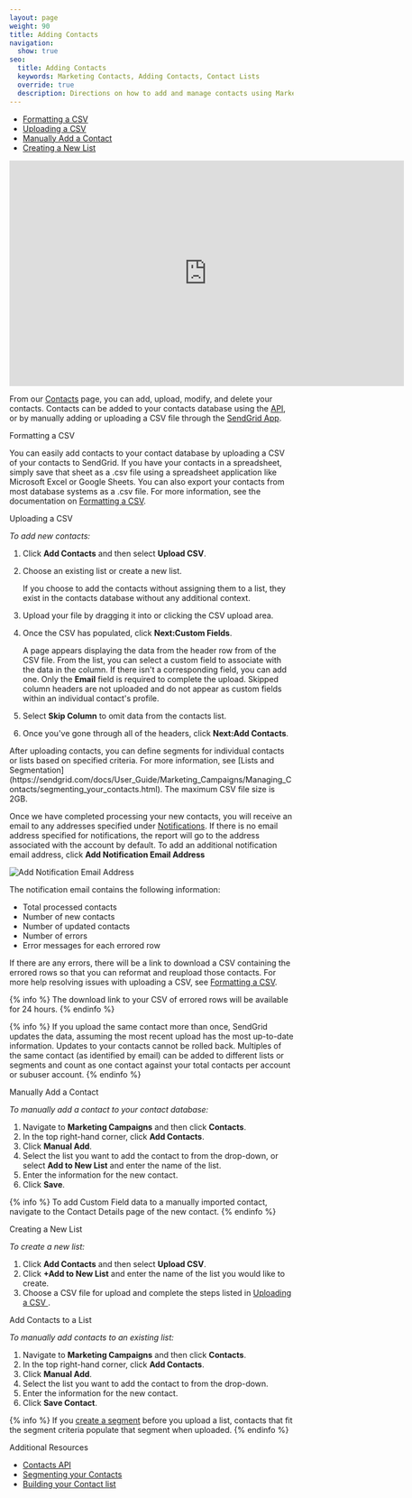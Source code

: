 ```yaml
---
layout: page
weight: 90
title: Adding Contacts
navigation:
  show: true
seo:
  title: Adding Contacts
  keywords: Marketing Contacts, Adding Contacts, Contact Lists
  override: true
  description: Directions on how to add and manage contacts using Marketing Campaigns
---
```


* [Formatting a CSV](#-Formatting-a-CSV)
* [Uploading a CSV](#-Uploading-a-CSV)
* [Manually Add a Contact](#-Manually-Add-a-Contact)
* [Creating a New List](#-Creating-a-New-List)

<iframe src="https://player.vimeo.com/video/121404093" width="700" height="400" frameborder="0" webkitallowfullscreen mozallowfullscreen allowfullscreen></iframe>

From our [Contacts]({{site.marketing_campaigns_url}}/contacts) page, you can add, upload, modify, and delete your contacts. Contacts can be added to your contacts database using the [API](https://sendgrid.com/docs/API_Reference/api_v3.html), or by manually adding or uploading a CSV file through the [SendGrid App](https://app.sendgrid.com/).

<!-- <call-out type="warning">
Your first 2,000 contacts are free. After 2,000 contacts, SendGrid charges $10 for every additional 10,000 contacts.
<call-out> -->

<page-anchor el="h2">
Formatting a CSV
</page-anchor>

You can easily add contacts to your contact database by uploading a CSV of your contacts to SendGrid. If you have your contacts in a spreadsheet, simply save that sheet as a .csv file using a spreadsheet application like Microsoft Excel or Google Sheets. You can also export your contacts from most database systems as a .csv file. For more information, see the documentation on [Formatting a CSV](https://sendgrid.com/docs/User_Guide/Marketing_Campaigns/Managing_Contacts/formating_a_CSV.html).

<page-anchor el="h3">
Uploading a CSV
</page-anchor>

_To add new contacts:_

1.  Click **Add Contacts** and then select **Upload CSV**.
1.  Choose an existing list or create a new list.

    If you choose to add the contacts without assigning them to a list, they exist in the contacts database without any additional context.

1.  Upload your file by dragging it into or clicking the CSV upload area.
1.  Once the CSV has populated, click **Next:Custom Fields**.

    A page appears displaying the data from the header row from of the CSV file. From the list, you can select a custom field to associate with the data in the column. If there isn't a corresponding field, you can add one. Only the **Email** field is required to complete the upload. Skipped column headers are not uploaded and do not appear as custom fields within an individual contact's profile.

1.  Select **Skip Column** to omit data from the contacts list.
1.  Once you've gone through all of the headers, click **Next:Add Contacts**.

<call-out>
After uploading contacts, you can define segments for individual contacts or lists based on specified criteria. For more information, see [Lists and Segmentation](https://sendgrid.com/docs/User_Guide/Marketing_Campaigns/Managing_Contacts/segmenting_your_contacts.html).
</call-out>

<call-out type="warning">
The maximum CSV file size is 2GB.
</call-out>

Once we have completed processing your new contacts, you will receive an email to any addresses specified under [Notifications](https://sendgrid.com/marketing_campaigns/ui/notifications). If there is no email address specified for notifications, the report will go to the address associated with the account by default. To add an additional notification email address, click **Add Notification Email Address**

![]({{root_url}}/img/add_notification_email_contacts.png 'Add Notification Email Address')

The notification email contains the following information:

* Total processed contacts
* Number of new contacts
* Number of updated contacts
* Number of errors
* Error messages for each errored row

If there are any errors, there will be a link to download a CSV containing the errored rows so that you can reformat and reupload those contacts. For more help resolving issues with uploading a CSV, see [Formatting a CSV](https://sendgrid.com/docs/User_Guide/Marketing_Campaigns/Managing_Contacts/format_CSV.html).

{% info %}
The download link to your CSV of errored rows will be available for 24 hours.
{% endinfo %}

{% info %}
If you upload the same contact more than once, SendGrid updates the data, assuming the most recent upload has the most up-to-date information. Updates to your contacts cannot be rolled back. Multiples of the same contact (as identified by email) can be added to different lists or segments and count as one contact against your total contacts per account or subuser account.
{% endinfo %}

<page-anchor el="h3">
Manually Add a Contact
</page-anchor>

_To manually add a contact to your contact database:_

1.  Navigate to **Marketing Campaigns** and then click **Contacts**.
1.  In the top right-hand corner, click **Add Contacts**.
1.  Click **Manual Add**.
1.  Select the list you want to add the contact to from the drop-down, or select **Add to New List** and enter the name of the list.
1.  Enter the information for the new contact.
1.  Click **Save**.

{% info %}
To add Custom Field data to a manually imported contact, navigate to the Contact Details page of the new contact.
{% endinfo %}

<page-anchor el="h3">
Creating a New List
</page-anchor>

_To create a new list:_

1.  Click **Add Contacts** and then select **Upload CSV**.
1.  Click **+Add to New List** and enter the name of the list you would like to create.
1.  Choose a CSV file for upload and complete the steps listed in [Uploading a CSV ](#-Uploading-a-CSV).

<page-anchor el="h3">
Add Contacts to a List
</page-anchor>

_To manually add contacts to an existing list:_

1.  Navigate to **Marketing Campaigns** and then click **Contacts**.
1.  In the top right-hand corner, click **Add Contacts**.
1.  Click **Manual Add**.
1.  Select the list you want to add the contact to from the drop-down.
1.  Enter the information for the new contact.
1.  Click **Save Contact**.

{% info %}
If you [create a segment]({{root_url}}/User_Guide/Marketing_Campaigns/Managing_Contacts/segmenting_your_contacts.html#-Creating-a-Segment) before you upload a list, contacts that fit the segment criteria populate that segment when uploaded.
{% endinfo %}

<page-anchor el="h3">
Additional Resources
</page-anchor>

* [Contacts API](https://sendgrid.com/docs/API_Reference/Web_API_v3/Marketing_Campaigns/contactdb.html)
* [Segmenting your Contacts](https://sendgrid.com/docs/User_Guide/Marketing_Campaigns/Managing_Contacts/lists.html)
* [Building your Contact list](https://sendgrid.com/docs/User_Guide/Marketing_Campaigns/Managing_Contacts/build_contact_list.html)
